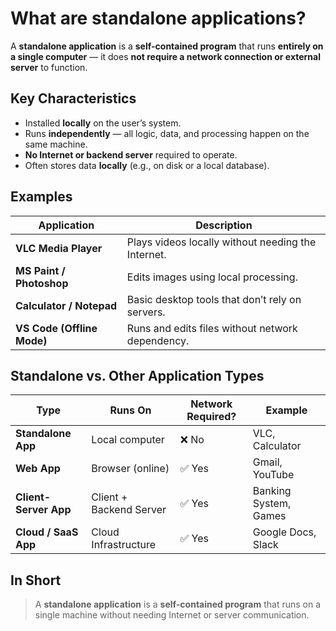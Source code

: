 # What are standalone applications?

A **standalone application** is a **self-contained program** that runs **entirely on a single computer** — it does **not require a network connection or external server** to function.

## Key Characteristics

- Installed **locally** on the user’s system.  
- Runs **independently** — all logic, data, and processing happen on the same machine.  
- **No Internet or backend server** required to operate.  
- Often stores data **locally** (e.g., on disk or a local database).

## Examples

| **Application** | **Description** |
|------------------|-----------------|
| **VLC Media Player** | Plays videos locally without needing the Internet. |
| **MS Paint / Photoshop** | Edits images using local processing. |
| **Calculator / Notepad** | Basic desktop tools that don’t rely on servers. |
| **VS Code (Offline Mode)** | Runs and edits files without network dependency. |

## Standalone vs. Other Application Types

| **Type** | **Runs On** | **Network Required?** | **Example** |
|-----------|--------------|-----------------------|--------------|
| **Standalone App** | Local computer | ❌ No | VLC, Calculator |
| **Web App** | Browser (online) | ✅ Yes | Gmail, YouTube |
| **Client-Server App** | Client + Backend Server | ✅ Yes | Banking System, Games |
| **Cloud / SaaS App** | Cloud Infrastructure | ✅ Yes | Google Docs, Slack |

## In Short

> A **standalone application** is a **self-contained program** that runs on a single machine without needing Internet or server communication.


